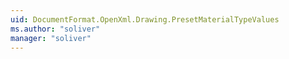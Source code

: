 ```yaml
---
uid: DocumentFormat.OpenXml.Drawing.PresetMaterialTypeValues
ms.author: "soliver"
manager: "soliver"
---
```

